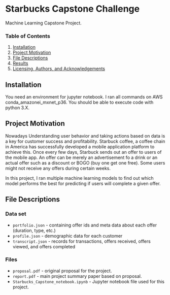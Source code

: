 # Starbucks Capstone Challenge
Machine Learning Capstone Project.

### Table of Contents

1. [Installation](#installation)
2. [Project Motivation](#motivation)
3. [File Descriptions](#files)
4. [Results](#results)
5. [Licensing, Authors, and Acknowledgements](#licensing)

## Installation <a name="installation"></a>

You need an environment for jupyter notebook. I ran all commands on AWS conda_amazonei_mxnet_p36. You should be able to execute code with python 3.X.

## Project Motivation<a name="motivation"></a>

Nowadays Understanding user behavior and taking actions based on data is a key for customer success and profitability. Starbuck coffee, a coffee chain in America has successfully developed a mobile application platform to achieve this. Once every few days, Starbuck sends out an offer to users of the mobile app. An offer can be merely an advertisement fo a drink or an actual offer such as a discount or BOGO (buy one get one free). Some users might not receive any offers during certain weeks.

In this project, I ran multiple machine learning models to find out which model performs the best for predicting if users will complete a given offer.


## File Descriptions <a name="files"></a>

### Data set
- `portfolio.json` - containing offer ids and meta data about each offer (duration, type, etc.)
- `profile.json` - demographic data for each customer
- `transcript.json` - records for transactions, offers received, offers viewed, and offers completed

### Files
- `proposal.pdf` - original proposal for the project.
- `report.pdf` - main project summary paper based on proposal.
- `Starbucks_Capstone_notebook.ipynb` - Jupyter notebook file used for this project.
